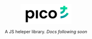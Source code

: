 <p align="center"><img width="170" src="https://github.com/vankizmann/pico-js/blob/master/pico.svg?raw=true" alt="pico-ui"></p>
<p align="center">A JS heleper library. <i>Docs following soon</i></p>